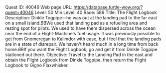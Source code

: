 Quest ID: 40046
Web page URL: https://database.turtle-wow.org/?quest=40046
Level: 50
Min Level: 40
Race: 589
Title: The Flight Logbook
Description: Dinkle Togpipe—he was out at the landing pad to the far east on a small island.$B$BWe used that landing pad as a refueling area and resting spot for pilots. We used to have them dispersed across the ocean near the end of a Flight-Machine's fuel usage. It was previously possible to get from Gnomeregan to Kalimdor with ease, but I feel that the landing pads are in a state of disrepair. We haven't heard much in a long time from back home.$B$BIf you want the Flight Logbook, go and get it from Dinkle Togpipe stationed out there.
Objective: Travel to the Landing Pad in the east and obtain the Flight Logbook from Dinkle Togpipe, then return the Flight Logbook to Gigno Flaxwhisker.
